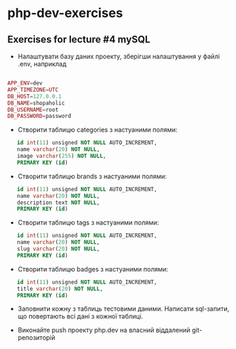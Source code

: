 # php-dev-exercises

## Exercises for lecture #4 mySQL

- Налаштувати базу даних проекту, зберігши налаштування у файлі .env, наприклад

```php

APP_ENV=dev
APP_TIMEZONE=UTC
DB_HOST=127.0.0.1
DB_NAME=shopaholic
DB_USERNAME=root
DB_PASSWORD=password 

```
- Створити таблицю categories з настуаними полями:

```sql
   id int(11) unsigned NOT NULL AUTO_INCREMENT,
   name varchar(20) NOT NULL,
   image varchar(255) NOT NULL,
   PRIMARY KEY (id)
```

- Створити таблицю brands з настуаними полями:

```sql
   id int(11) unsigned NOT NULL AUTO_INCREMENT,
   name varchar(20) NOT NULL,
   description text NOT NULL,
   PRIMARY KEY (id)
```

- Створити таблицю tags з настуаними полями:

```sql
   id int(11) unsigned NOT NULL AUTO_INCREMENT,
   name varchar(20) NOT NULL,
   slug varchar(20) NOT NULL,
   PRIMARY KEY (id)
```

- Створити таблицю badges з настуаними полями:

```sql
   id int(11) unsigned NOT NULL AUTO_INCREMENT,
   title varchar(20) NOT NULL,
   PRIMARY KEY (id)
```
- Заповнити кожну з таблиць тестовими даними. Написати sql-запити, що повертають всі дані з кожної таблиці.

- Виконайте push проекту php.dev на власний віддалений git-репозиторій 
